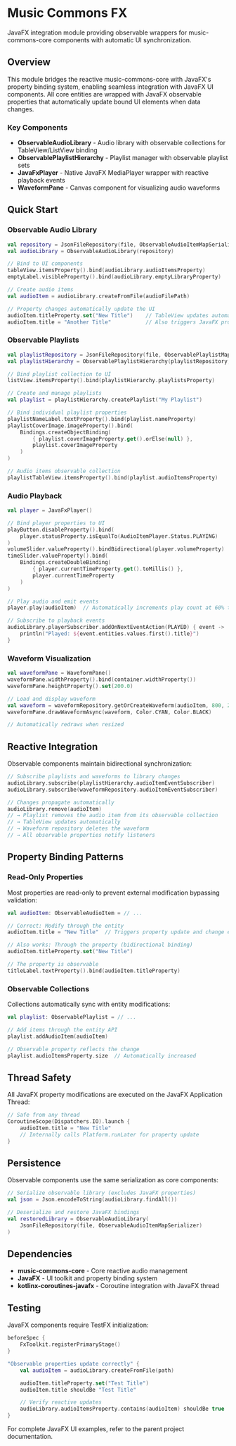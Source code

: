 # Music Commons FX

JavaFX integration module providing observable wrappers for music-commons-core components with automatic UI synchronization.

## Overview

This module bridges the reactive music-commons-core with JavaFX's property binding system, enabling seamless integration with JavaFX UI components. All core entities are wrapped with JavaFX observable properties that automatically update bound UI elements when data changes.

### Key Components

- **ObservableAudioLibrary** - Audio library with observable collections for TableView/ListView binding
- **ObservablePlaylistHierarchy** - Playlist manager with observable playlist sets
- **JavaFxPlayer** - Native JavaFX MediaPlayer wrapper with reactive playback events
- **WaveformPane** - Canvas component for visualizing audio waveforms

## Quick Start

### Observable Audio Library

```kotlin
val repository = JsonFileRepository(file, ObservableAudioItemMapSerializer)
val audioLibrary = ObservableAudioLibrary(repository)

// Bind to UI components
tableView.itemsProperty().bind(audioLibrary.audioItemsProperty)
emptyLabel.visibleProperty().bind(audioLibrary.emptyLibraryProperty)

// Create audio items
val audioItem = audioLibrary.createFromFile(audioFilePath)

// Property changes automatically update the UI
audioItem.titleProperty.set("New Title")    // TableView updates automatically
audioItem.title = "Another Title"           // Also triggers JavaFX property update
```

### Observable Playlists

```kotlin
val playlistRepository = JsonFileRepository(file, ObservablePlaylistMapSerializer)
val playlistHierarchy = ObservablePlaylistHierarchy(playlistRepository, audioLibrary)

// Bind playlist collection to UI
listView.itemsProperty().bind(playlistHierarchy.playlistsProperty)

// Create and manage playlists
val playlist = playlistHierarchy.createPlaylist("My Playlist")

// Bind individual playlist properties
playlistNameLabel.textProperty().bind(playlist.nameProperty)
playlistCoverImage.imageProperty().bind(
    Bindings.createObjectBinding(
        { playlist.coverImageProperty.get().orElse(null) },
        playlist.coverImageProperty
    )
)

// Audio items observable collection
playlistTableView.itemsProperty().bind(playlist.audioItemsProperty)
```

### Audio Playback

```kotlin
val player = JavaFxPlayer()

// Bind player properties to UI
playButton.disableProperty().bind(
    player.statusProperty.isEqualTo(AudioItemPlayer.Status.PLAYING)
)
volumeSlider.valueProperty().bindBidirectional(player.volumeProperty)
timeSlider.valueProperty().bind(
    Bindings.createDoubleBinding(
        { player.currentTimeProperty.get().toMillis() },
        player.currentTimeProperty
    )
)

// Play audio and emit events
player.play(audioItem)  // Automatically increments play count at 60% threshold

// Subscribe to playback events
audioLibrary.playerSubscriber.addOnNextEventAction(PLAYED) { event ->
    println("Played: ${event.entities.values.first().title}")
}
```

### Waveform Visualization

```kotlin
val waveformPane = WaveformPane()
waveformPane.widthProperty().bind(container.widthProperty())
waveformPane.heightProperty().set(200.0)

// Load and display waveform
val waveform = waveformRepository.getOrCreateWaveform(audioItem, 800, 200)
waveformPane.drawWaveformAsync(waveform, Color.CYAN, Color.BLACK)

// Automatically redraws when resized
```

## Reactive Integration

Observable components maintain bidirectional synchronization:

```kotlin
// Subscribe playlists and waveforms to library changes
audioLibrary.subscribe(playlistHierarchy.audioItemEventSubscriber)
audioLibrary.subscribe(waveformRepository.audioItemEventSubscriber)

// Changes propagate automatically
audioLibrary.remove(audioItem)
// → Playlist removes the audio item from its observable collection
// → TableView updates automatically
// → Waveform repository deletes the waveform
// → All observable properties notify listeners
```

## Property Binding Patterns

### Read-Only Properties

Most properties are read-only to prevent external modification bypassing validation:

```kotlin
val audioItem: ObservableAudioItem = // ...

// Correct: Modify through the entity
audioItem.title = "New Title"  // Triggers property update and change events

// Also works: Through the property (bidirectional binding)
audioItem.titleProperty.set("New Title")

// The property is observable
titleLabel.textProperty().bind(audioItem.titleProperty)
```

### Observable Collections

Collections automatically sync with entity modifications:

```kotlin
val playlist: ObservablePlaylist = // ...

// Add items through the entity API
playlist.addAudioItem(audioItem)

// Observable property reflects the change
playlist.audioItemsProperty.size  // Automatically increased
```

## Thread Safety

All JavaFX property modifications are executed on the JavaFX Application Thread:

```kotlin
// Safe from any thread
CoroutineScope(Dispatchers.IO).launch {
    audioItem.title = "New Title"
    // Internally calls Platform.runLater for property update
}
```

## Persistence

Observable components use the same serialization as core components:

```kotlin
// Serialize observable library (excludes JavaFX properties)
val json = Json.encodeToString(audioLibrary.findAll())

// Deserialize and restore JavaFX bindings
val restoredLibrary = ObservableAudioLibrary(
    JsonFileRepository(file, ObservableAudioItemMapSerializer)
)
```

## Dependencies

- **music-commons-core** - Core reactive audio management
- **JavaFX** - UI toolkit and property binding system
- **kotlinx-coroutines-javafx** - Coroutine integration with JavaFX thread

## Testing

JavaFX components require TestFX initialization:

```kotlin
beforeSpec {
    FxToolkit.registerPrimaryStage()
}

"Observable properties update correctly" {
    val audioItem = audioLibrary.createFromFile(path)

    audioItem.titleProperty.set("Test Title")
    audioItem.title shouldBe "Test Title"

    // Verify reactive updates
    audioLibrary.audioItemsProperty.contains(audioItem) shouldBe true
}
```

For complete JavaFX UI examples, refer to the parent project documentation.
